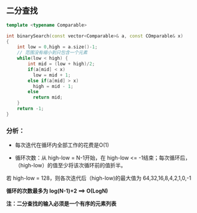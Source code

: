 ## 二分查找
```c++
template <typename Comparable>

int binarySearch(const vector<Comparable>& a, const COmparable& x)
{
    int low = 0,high = a.size()-1;
    // 范围没有缩小到只包含一个元素
    while(low < high) {
        int mid = (low + high)/2;
        if(a[mid] < x) 
          low = mid + 1;
        else if(a[mid] > x)
          high = mid - 1;
        else 
          return mid;
    }
    return -1;
}
```
### 分析：
- 每次迭代在循环内全部工作的花费是O(1)

- 循环次数：从 high-low = N-1开始，在 high-low <= -1结束；每次循环后，（high-low）的值至少将该次循环前的值折半。

若 high-low = 128，则各次迭代后（high-low)的最大值为 64,32,16,8,4,2,1,0,-1

**循环的次数最多为 log(N-1)+2 ==> O(LogN)**

**注：二分查找的输入必须是一个有序的元素列表**
